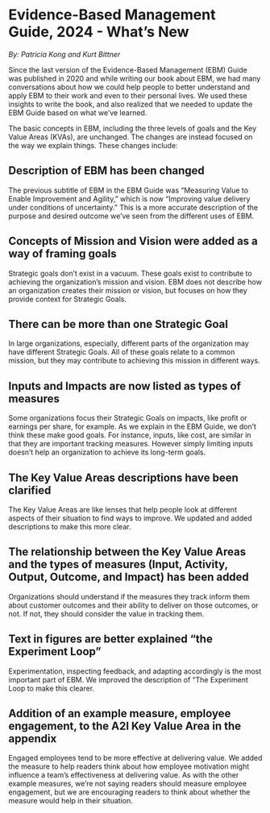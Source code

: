 # Evidence-Based Management Guide, 2024 - What’s New
*By: Patricia Kong and Kurt Bittner*

Since the last version of the Evidence-Based Management (EBM) Guide was published in 2020 and while writing our book about EBM, we had many conversations about how we could help people to better understand and apply EBM to their work and even to their personal lives. We used these insights to write the book, and also realized that we needed to update the EBM Guide based on what we’ve learned.

The basic concepts in EBM, including the three levels of goals and the Key Value Areas (KVAs), are unchanged. The changes are instead focused on the way we explain things. These changes include:

## Description of EBM has been changed

The previous subtitle of EBM in the EBM Guide was “Measuring Value to Enable Improvement and Agility,” which is now “Improving value delivery under conditions of uncertainty.” This is a more accurate description of the purpose and desired outcome we’ve seen from the different uses of EBM.


## Concepts of Mission and Vision were added as a way of framing goals
Strategic goals don’t exist in a vacuum. These goals exist to contribute to achieving the organization’s mission and vision. EBM does not describe how an organization creates their mission or vision, but focuses on how they provide context for Strategic Goals.


## There can be more than one Strategic Goal
In large organizations, especially, different parts of the organization may have different Strategic Goals. All of these goals relate to a common mission, but they may contribute to achieving this mission in different ways.


## Inputs and Impacts are now listed as types of measures
Some organizations focus their Strategic Goals on impacts, like profit or earnings per share, for example. As we explain in the EBM Guide, we don’t think these make good goals. For instance, inputs, like cost, are similar in that they are important tracking measures. However simply limiting inputs doesn’t help an organization to achieve its long-term goals.


## The Key Value Areas descriptions have been clarified
The Key Value Areas are like lenses that help people look at different aspects of their situation to find ways to improve. We updated and added descriptions to make this more clear.

## The relationship between the Key Value Areas and the types of measures (Input, Activity, Output, Outcome, and Impact) has been added
Organizations should understand if the measures they track inform them about customer outcomes and their ability to deliver on those outcomes, or not. If not, they should consider the value in tracking them.


## Text in figures are better explained “the Experiment Loop”
Experimentation, inspecting feedback, and adapting accordingly is the most important part of EBM. We improved the description of “The Experiment Loop to make this clearer.


## Addition of an example measure, employee engagement, to the A2I Key Value Area in the appendix
Engaged employees tend to be more effective at delivering value. We added the measure to help readers think about how employee motivation might influence a team’s effectiveness at delivering value. As with the other example measures, we’re not saying readers should measure employee engagement, but we are encouraging readers to think about whether the measure would help in their situation.
